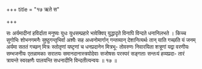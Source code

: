 +++
title = "१७ ऋते स"

+++

सः अर्यमादीनां हविर्दाता मनुष्यः युधः युधसम्प्रहारे भावेक्विप् युद्धादृते विनापि विन्दते धनानिलभते । किच्च सुगोभिः शोभनगमनैः सुष्ठुगन्तृभिर्वा अश्वैः सह अध्वनोमार्गान् गन्तव्यान् देशानित्यर्थः तान् याति गच्छति यं जनम् अर्यमा सततं गच्छन् मित्रः स्तोतृणां यष्टृणां च धनप्रदानेन मित्रभू- तोवरुणः निवारयिता शत्रूणां यद्वा वरणीयः सम्भजनीयः एतन्नामकाः सरातयः समानदानास्त्रयोदेवाः सजोषसः परस्परं सङ्गताः सन्तःयं हव्यप्रदा- तारं त्रायन्ते स्वरक्षणैः पालयन्ति सधनादीनि विन्दतीत्यन्वयः ॥ १७ ॥